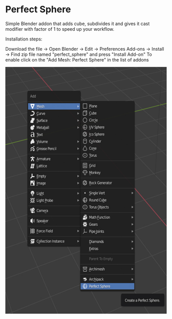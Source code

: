 # Perfect Sphere
Simple Blender addon that adds cube, subdivides it and gives it cast modifier with factor of 1 to speed up your workflow.


Installation steps:

Download the file -> Open Blender -> Edit -> Preferences Add-ons -> Install -> Find zip file named "perfect_sphere" and press "Install Add-on"
To enable click on the "Add Mesh: Perfect Sphere" in the list of addons

<img src="perfectsphereaddon.jpg" height="771" width="553">
